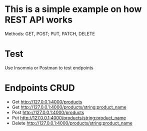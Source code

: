 # This is a simple example on how REST API works
Methods: GET, POST; PUT, PATCH, DELETE

# Test 
Use Insomnia or Postman to test endpoints

# Endpoints CRUD
- Get http://127.0.0.1:4000/products
- Get http://127.0.0.1:4000/products/<string:product_name>
- Post http://127.0.0.1:4000/products 
- Put http://127.0.0.1:4000/products/<string:product_name>
- Delete http://127.0.0.1:4000/products/<string:product_name>



